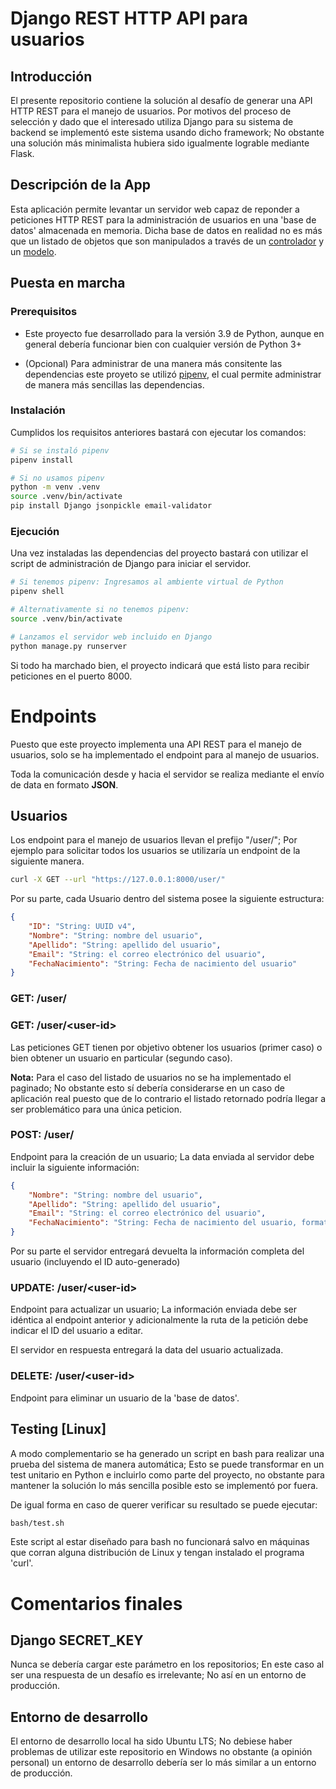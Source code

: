 # Django REST HTTP API para usuarios

## Introducción

El presente repositorio contiene la solución al desafío de generar una API HTTP REST para el manejo de usuarios. Por motivos del proceso de selección y dado que el interesado utiliza Django para su sistema de backend se implementó este sistema usando dicho framework; No obstante una solución más minimalista hubiera sido igualmente lograble mediante Flask.

## Descripción de la App

Esta aplicación permite levantar un servidor web capaz de reponder a peticiones HTTP REST para la administración de usuarios en una 'base de datos' almacenada en memoria. Dicha base de datos en realidad no es más que un listado de objetos que son manipulados a través de un [controlador](rest_api/models/users/controller.py) y un [modelo](rest_api/models/users/model.py).

## Puesta en marcha

### Prerequisitos

- Este proyecto fue desarrollado para la versión 3.9 de Python, aunque en general debería funcionar bien con cualquier versión de Python 3+

- (Opcional) Para administrar de una manera más consitente las dependencias este proyeto se utilizó [pipenv](https://pipenv.pypa.io/en/latest/), el cual permite administrar de manera más sencillas las dependencias.

### Instalación

Cumplidos los requisitos anteriores bastará con ejecutar los comandos:

```bash
# Si se instaló pipenv
pipenv install

# Si no usamos pipenv
python -m venv .venv
source .venv/bin/activate
pip install Django jsonpickle email-validator
```

### Ejecución

Una vez instaladas las dependencias del proyecto bastará con utilizar el script de administración de Django para iniciar el servidor.

```bash
# Si tenemos pipenv: Ingresamos al ambiente virtual de Python
pipenv shell

# Alternativamente si no tenemos pipenv:
source .venv/bin/activate

# Lanzamos el servidor web incluido en Django
python manage.py runserver
```

Si todo ha marchado bien, el proyecto indicará que está listo para recibir peticiones en el puerto 8000.

# Endpoints

Puesto que este proyecto implementa una API REST para el manejo de usuarios, solo se ha implementado el endpoint para al manejo de usuarios.

Toda la comunicación desde y hacia el servidor se realiza mediante el envío de data en formato **JSON**.

## Usuarios

Los endpoint para el manejo de usuarios llevan el prefijo "/user/"; Por ejemplo para solicitar todos los usuarios se utilizaría un endpoint de la siguiente manera.

```bash
curl -X GET --url "https://127.0.0.1:8000/user/"
```

Por su parte, cada Usuario dentro del sistema posee la siguiente estructura:

```json
{
	"ID": "String: UUID v4",
	"Nombre": "String: nombre del usuario",
	"Apellido": "String: apellido del usuario",
	"Email": "String: el correo electrónico del usuario",
	"FechaNacimiento": "String: Fecha de nacimiento del usuario"
}
```

### **GET: /user/**

### **GET: /user/&lt;user-id&gt;**

Las peticiones GET tienen por objetivo obtener los usuarios (primer caso) o bien obtener un usuario en particular (segundo caso).

**Nota:** Para el caso del listado de usuarios no se ha implementado el paginado; No obstante esto sí debería considerarse en un caso de aplicación real puesto que de lo contrario el listado retornado podría llegar a ser problemático para una única peticion.

### **POST: /user/**

Endpoint para la creación de un usuario; La data enviada al servidor debe incluir la siguiente información:

```json
{
	"Nombre": "String: nombre del usuario",
	"Apellido": "String: apellido del usuario",
	"Email": "String: el correo electrónico del usuario",
	"FechaNacimiento": "String: Fecha de nacimiento del usuario, formato: YYYY-MM-DD"
}
```

Por su parte el servidor entregará devuelta la información completa del usuario (incluyendo el ID auto-generado)

### **UPDATE: /user/&lt;user-id&gt;**

Endpoint para actualizar un usuario; La información enviada debe ser idéntica al endpoint anterior y adicionalmente la ruta de la petición debe indicar el ID del usuario a editar.

El servidor en respuesta entregará la data del usuario actualizada.

### **DELETE: /user/&lt;user-id&gt;**

Endpoint para eliminar un usuario de la 'base de datos'.

## Testing [Linux]

A modo complementario se ha generado un script en bash para realizar una prueba del sistema de manera automática; Esto se puede transformar en un test unitario en Python e incluirlo como parte del proyecto, no obstante para mantener la solución lo más sencilla posible esto se implementó por fuera.

De igual forma en caso de querer verificar su resultado se puede ejecutar:

```bash
bash/test.sh
```

Este script al estar diseñado para bash no funcionará salvo en máquinas que corran alguna distribución de Linux y tengan instalado el programa 'curl'.

# Comentarios finales

## Django SECRET_KEY

Nunca se debería cargar este parámetro en los repositorios; En este caso al ser una respuesta de un desafío es irrelevante; No así en un entorno de producción.

## Entorno de desarrollo

El entorno de desarrollo local ha sido Ubuntu LTS; No debiese haber problemas de utilizar este repositorio en Windows no obstante (a opinión personal) un entorno de desarrollo debería ser lo más similar a un entorno de producción.
